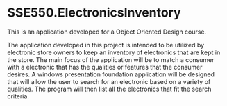SSE550.ElectronicsInventory
===========================
This is an application developed for a Object Oriented Design course. 

The application developed in this project is intended to be utilized by electronic store owners to keep an inventory of electronics that are kept in the store. The main focus of the application will be to match a consumer with a electronic that has the qualities or features that the consumer desires. A windows presentation foundation application will be designed that will allow the user to search for an electronic based on a variety of qualities. The program will then list all the electronics that fit the search criteria.
